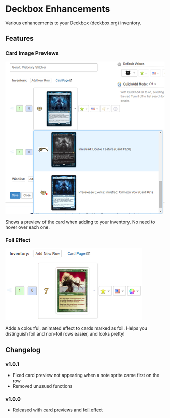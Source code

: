 # Deckbox Enhancements

Various enhancements to your Deckbox (deckbox.org) inventory.

## Features

### Card Image Previews

![Feature: Card Preview](https://raw.githubusercontent.com/stuson/deckbox-enhancements/main/res/img/feature_cardpreview.png)

Shows a preview of the card when adding to your inventory. No need to hover over each one.

### Foil Effect

![Feature: Foil Effect](https://raw.githubusercontent.com/stuson/deckbox-enhancements/main/res/img/feature_foileffect.png)

Adds a colourful, animated effect to cards marked as foil. Helps you distinguish foil and non-foil rows easier, and looks pretty!

## Changelog

### v1.0.1

-   Fixed card preview not appearing when a note sprite came first on the row
-   Removed unusued functions

### v1.0.0

-   Released with [card previews](#card-image-previews) and [foil effect](#foil-effect)
